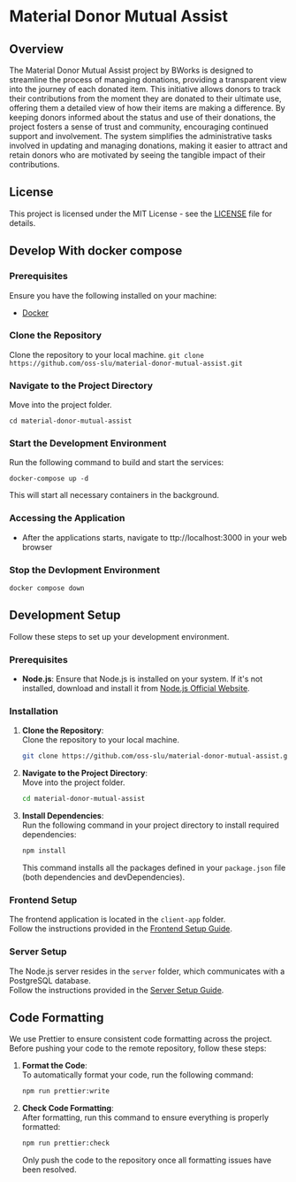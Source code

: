 # Material Donor Mutual Assist

## Overview
The Material Donor Mutual Assist project by BWorks is designed to streamline the process of managing donations, providing a transparent view into the journey of each donated item. This initiative allows donors to track their contributions from the moment they are donated to their ultimate use, offering them a detailed view of how their items are making a difference. By keeping donors informed about the status and use of their donations, the project fosters a sense of trust and community, encouraging continued support and involvement. The system simplifies the administrative tasks involved in updating and managing donations, making it easier to attract and retain donors who are motivated by seeing the tangible impact of their contributions.

## License

This project is licensed under the MIT License - see the [LICENSE](LICENSE) file for details.

## Develop With docker compose

### Prerequisites
Ensure you have the following installed on your machine:

- [Docker](https://www.docker.com/products/docker-desktop/)

### Clone the Repository
   Clone the repository to your local machine.
    ```
    git clone https://github.com/oss-slu/material-donor-mutual-assist.git
    ```

### Navigate to the Project Directory  
   Move into the project folder.
   ```
   cd material-donor-mutual-assist
   ```

### Start the Development Environment

Run the following command to build and start the services:
```
docker-compose up -d
```
This will start all necessary containers in the background.

### Accessing the Application
- After the applications starts, navigate to ttp://localhost:3000 in your web browser


### Stop the Devlopment Environment 

```
docker compose down
```

## Development Setup

Follow these steps to set up your development environment.

### Prerequisites

- **Node.js**: Ensure that Node.js is installed on your system. If it's not installed, download and install it from [Node.js Official Website](https://nodejs.org/).

### Installation

1. **Clone the Repository**:  
   Clone the repository to your local machine.

    ```bash
    git clone https://github.com/oss-slu/material-donor-mutual-assist.git
    ```

2. **Navigate to the Project Directory**:  
   Move into the project folder.

    ```bash
    cd material-donor-mutual-assist
    ```

3. **Install Dependencies**:  
   Run the following command in your project directory to install required dependencies:

    ```bash
    npm install
    ```

    This command installs all the packages defined in your `package.json` file (both dependencies and devDependencies).

### Frontend Setup

The frontend application is located in the `client-app` folder.  
Follow the instructions provided in the [Frontend Setup Guide](https://github.com/oss-slu/material-donor-mutual-assist/blob/main/client-app/README.md).

### Server Setup

The Node.js server resides in the `server` folder, which communicates with a PostgreSQL database.  
Follow the instructions provided in the [Server Setup Guide](https://github.com/oss-slu/material-donor-mutual-assist/blob/main/server/README.md).

## Code Formatting

We use Prettier to ensure consistent code formatting across the project. Before pushing your code to the remote repository, follow these steps:

1. **Format the Code**:  
   To automatically format your code, run the following command:

    ```bash
    npm run prettier:write
    ```

2. **Check Code Formatting**:  
   After formatting, run this command to ensure everything is properly formatted:

    ```bash
    npm run prettier:check
    ```

   Only push the code to the repository once all formatting issues have been resolved.

